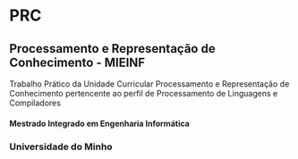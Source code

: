 # PRC

## Processamento e Representação de Conhecimento - MIEINF

Trabalho Prático da Unidade Curricular Processamento e Representação de Conhecimento pertencente ao perfil de Processamento de Linguagens e Compiladores

#### Mestrado Integrado em Engenharia Informática 

### Universidade do Minho
